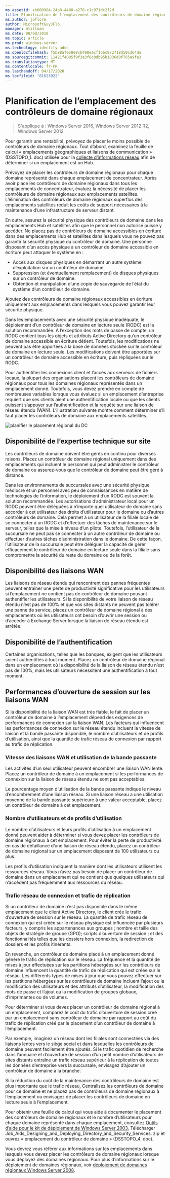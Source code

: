 ```yaml
---
ms.assetid: eb600904-24b8-4488-a278-c1c971dc2f2d
title: Planification de l’emplacement des contrôleurs de domaine régionaux
ms.author: joflore
author: MicrosoftGuyJFlo
manager: mtillman
ms.date: 08/08/2018
ms.topic: article
ms.prod: windows-server
ms.technology: identity-adds
ms.openlocfilehash: f5b88afe50e9cb498eacf1bbc872718d50cd64da
ms.sourcegitcommit: 11421f4005f9f3a3f6c0db95b1836d0f765a9fa3
ms.translationtype: MT
ms.contentlocale: fr-FR
ms.lasthandoff: 04/17/2020
ms.locfileid: "81623922"
---
```

# <a name="planning-regional-domain-controller-placement"></a>Planification de l’emplacement des contrôleurs de domaine régionaux

> S'applique à : Windows Server 2016, Windows Server 2012 R2, Windows Server 2012

Pour garantir une rentabilité, prévoyez de placer le moins possible de contrôleurs de domaine régionaux. Tout d’abord, examinez la feuille de calcul « emplacements géographiques et liaisons de communication » (DSSTOPO_1. doc) utilisée pour la [collecte d’informations réseau](../../ad-ds/plan/Collecting-Network-Information.md) afin de déterminer si un emplacement est un Hub.

Prévoyez de placer les contrôleurs de domaine régionaux pour chaque domaine représenté dans chaque emplacement de concentrateur. Après avoir placé les contrôleurs de domaine régionaux dans tous les emplacements de concentrateur, évaluez la nécessité de placer les contrôleurs de domaine régionaux aux emplacements satellites. L’élimination des contrôleurs de domaine régionaux superflus des emplacements satellites réduit les coûts de support nécessaires à la maintenance d’une infrastructure de serveur distant.

En outre, assurez la sécurité physique des contrôleurs de domaine dans les emplacements Hub et satellites afin que le personnel non autorisé puisse y accéder. Ne placez pas de contrôleurs de domaine accessibles en écriture dans des emplacements Hub et satellites dans lesquels vous ne pouvez pas garantir la sécurité physique du contrôleur de domaine. Une personne disposant d’un accès physique à un contrôleur de domaine accessible en écriture peut attaquer le système en :

- Accès aux disques physiques en démarrant un autre système d’exploitation sur un contrôleur de domaine.
- Suppression (et éventuellement remplacement) de disques physiques sur un contrôleur de domaine.
- Obtention et manipulation d’une copie de sauvegarde de l’état du système d’un contrôleur de domaine.

Ajoutez des contrôleurs de domaine régionaux accessibles en écriture uniquement aux emplacements dans lesquels vous pouvez garantir leur sécurité physique.

Dans les emplacements avec une sécurité physique inadéquate, le déploiement d’un contrôleur de domaine en lecture seule (RODC) est la solution recommandée. À l’exception des mots de passe de compte, un RODC contient tous les objets et attributs Active Directory qu’un contrôleur de domaine accessible en écriture détient. Toutefois, les modifications ne peuvent pas être apportées à la base de données stockée sur le contrôleur de domaine en lecture seule. Les modifications doivent être apportées sur un contrôleur de domaine accessible en écriture, puis répliquées sur le RODC.

Pour authentifier les connexions client et l’accès aux serveurs de fichiers locaux, la plupart des organisations placent les contrôleurs de domaine régionaux pour tous les domaines régionaux représentés dans un emplacement donné. Toutefois, vous devez prendre en compte de nombreuses variables lorsque vous évaluez si un emplacement d’entreprise requiert que ses clients aient une authentification locale ou que les clients puissent s’appuyer sur l’authentification et la requête sur une liaison de réseau étendu (WAN). L’illustration suivante montre comment déterminer s’il faut placer les contrôleurs de domaine aux emplacements satellites.

![planifier le placement régional du DC](media/Planning-Regional-Domain-Controller-Placement/49892c8c-2c99-4aab-92ba-808dbc8048e2.gif)

## <a name="onsite-technical-expertise-availability"></a>Disponibilité de l’expertise technique sur site

Les contrôleurs de domaine doivent être gérés en continu pour diverses raisons. Placez un contrôleur de domaine régional uniquement dans des emplacements qui incluent le personnel qui peut administrer le contrôleur de domaine ou assurez-vous que le contrôleur de domaine peut être géré à distance.

Dans les environnements de succursales avec une sécurité physique médiocre et un personnel avec peu de connaissances en matière de technologies de l’information, le déploiement d’un RODC est souvent la solution recommandée. Les autorisations d’administrateur local pour un RODC peuvent être déléguées à n’importe quel utilisateur de domaine sans accorder à cet utilisateur des droits d’utilisateur pour le domaine ou d’autres contrôleurs de domaine. Cela permet à un utilisateur de la filiale locale de se connecter à un RODC et d’effectuer des tâches de maintenance sur le serveur, telles que la mise à niveau d’un pilote. Toutefois, l’utilisateur de la succursale ne peut pas se connecter à un autre contrôleur de domaine ou effectuer d’autres tâches d’administration dans le domaine. De cette façon, l’utilisateur de la succursale peut être déléguer la capacité de gérer efficacement le contrôleur de domaine en lecture seule dans la filiale sans compromettre la sécurité du reste du domaine ou de la forêt.

## <a name="wan-link-availability"></a>Disponibilité des liaisons WAN

Les liaisons de réseau étendu qui rencontrent des pannes fréquentes peuvent entraîner une perte de productivité significative pour les utilisateurs si l’emplacement ne contient pas de contrôleur de domaine pouvant authentifier les utilisateurs. Si la disponibilité de votre liaison de réseau étendu n’est pas de 100% et que vos sites distants ne peuvent pas tolérer une panne de service, placez un contrôleur de domaine régional à des emplacements où les utilisateurs ont besoin d’ouvrir une session ou d’accéder à Exchange Server lorsque la liaison de réseau étendu est arrêtée.

## <a name="authentication-availability"></a>Disponibilité de l’authentification

Certaines organisations, telles que les banques, exigent que les utilisateurs soient authentifiés à tout moment. Placez un contrôleur de domaine régional dans un emplacement où la disponibilité de la liaison de réseau étendu n’est pas de 100%, mais les utilisateurs nécessitent une authentification à tout moment.

## <a name="logon-performance-over-wan-links"></a>Performances d’ouverture de session sur les liaisons WAN

Si la disponibilité de la liaison WAN est très fiable, le fait de placer un contrôleur de domaine à l’emplacement dépend des exigences de performances de connexion sur la liaison WAN. Les facteurs qui influencent les performances de connexion sur le réseau étendu incluent la vitesse de liaison et la bande passante disponible, le nombre d’utilisateurs et de profils d’utilisation, ainsi que la quantité de trafic réseau de connexion par rapport au trafic de réplication.

### <a name="wan-link-speed-and-bandwidth-utilization"></a>Vitesse des liaisons WAN et utilisation de la bande passante

Les activités d’un seul utilisateur peuvent encombrer une liaison WAN lente. Placez un contrôleur de domaine à un emplacement si les performances de connexion sur la liaison de réseau étendu ne sont pas acceptables.

Le pourcentage moyen d’utilisation de la bande passante indique le niveau d’encombrement d’une liaison réseau. Si une liaison réseau a une utilisation moyenne de la bande passante supérieure à une valeur acceptable, placez un contrôleur de domaine à cet emplacement.

### <a name="number-of-users-and-usage-profiles"></a>Nombre d’utilisateurs et de profils d’utilisation

Le nombre d’utilisateurs et leurs profils d’utilisation à un emplacement donné peuvent aider à déterminer si vous devez placer les contrôleurs de domaine régionaux à cet emplacement. Pour éviter la perte de productivité en cas de défaillance d’une liaison de réseau étendu, placez un contrôleur de domaine régional sur un emplacement disposant de 100 utilisateurs ou plus.

Les profils d’utilisation indiquent la manière dont les utilisateurs utilisent les ressources réseau. Vous n’avez pas besoin de placer un contrôleur de domaine dans un emplacement qui ne contient que quelques utilisateurs qui n’accèdent pas fréquemment aux ressources du réseau.

### <a name="logon-network-traffic-vs-replication-traffic"></a>Trafic réseau de connexion et trafic de réplication

Si un contrôleur de domaine n’est pas disponible dans le même emplacement que le client Active Directory, le client crée le trafic d’ouverture de session sur le réseau. La quantité de trafic réseau de connexion qui est créée sur le réseau physique est influencée par plusieurs facteurs, y compris les appartenances aux groupes ; nombre et taille des objets de stratégie de groupe (GPO); scripts d’ouverture de session ; et des fonctionnalités telles que les dossiers hors connexion, la redirection de dossiers et les profils itinérants.

En revanche, un contrôleur de domaine placé à un emplacement donné génère le trafic de réplication sur le réseau. La fréquence et la quantité de mises à jour effectuées sur les partitions hébergées sur les contrôleurs de domaine influencent la quantité de trafic de réplication qui est créée sur le réseau. Les différents types de mises à jour que vous pouvez effectuer sur les partitions hébergées sur les contrôleurs de domaine incluent l’ajout ou la modification des utilisateurs et des attributs d’utilisateur, la modification des mots de passe et l’ajout ou la modification de groupes globaux, d’imprimantes ou de volumes.

Pour déterminer si vous devez placer un contrôleur de domaine régional à un emplacement, comparez le coût du trafic d’ouverture de session créé par un emplacement sans contrôleur de domaine par rapport au coût du trafic de réplication créé par le placement d’un contrôleur de domaine à l’emplacement.

Par exemple, imaginez un réseau dont les filiales sont connectées via des liaisons lentes vers le siège social et dans lesquelles les contrôleurs de domaine peuvent facilement être ajoutés. Si le trafic quotidien de recherche dans l’annuaire et d’ouverture de session d’un petit nombre d’utilisateurs de sites distants entraîne un trafic réseau supérieur à la réplication de toutes les données d’entreprise vers la succursale, envisagez d’ajouter un contrôleur de domaine à la branche.

Si la réduction du coût de la maintenance des contrôleurs de domaine est plus importante que le trafic réseau, Centralisez les contrôleurs de domaine pour ce domaine et ne placez pas de contrôleurs de domaine régionaux à l’emplacement ou envisagez de placer les contrôleurs de domaine en lecture seule à l’emplacement.

Pour obtenir une feuille de calcul qui vous aide à documenter le placement des contrôleurs de domaine régionaux et le nombre d’utilisateurs pour chaque domaine représenté dans chaque emplacement, consultez [Outils d’aide pour le kit de déploiement de Windows Server 2003](https://microsoft.com/download/details.aspx?id=9608), Télécharger Job_Aids_Designing_and_Deploying_Directory_and_Security_Services. zip et ouvrez « emplacement du contrôleur de domaine » (DSSTOPO_4. doc).

Vous devrez vous référer aux informations sur les emplacements dans lesquels vous devez placer les contrôleurs de domaine régionaux lorsque vous déployez des domaines régionaux. Pour plus d’informations sur le déploiement de domaines régionaux, voir [déploiement de domaines régionaux Windows Server 2008](https://technet.microsoft.com/library/cc755118.aspx).
